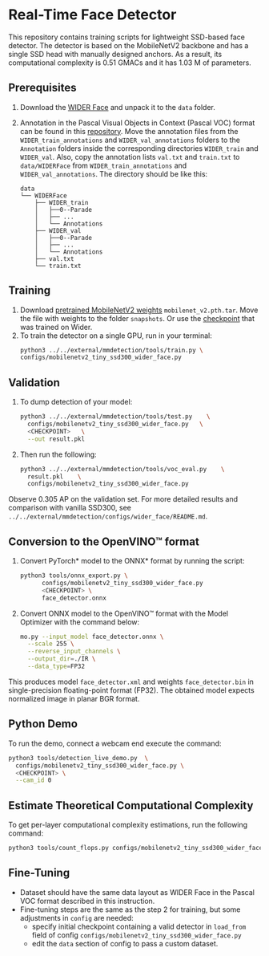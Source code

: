 # Real-Time Face Detector

This repository contains training scripts for lightweight SSD-based face detector. The detector is based on the MobileNetV2 backbone and has a single SSD head with manually designed anchors. As a result, its computational complexity is 0.51 GMACs and it has 1.03 M of parameters.


## Prerequisites

1. Download the [WIDER Face](http://shuoyang1213.me/WIDERFACE/) and unpack it to the `data` folder.
2. Annotation in the Pascal Visual Objects in Context (Pascal VOC) format can be found in this
[repository](https://github.com/sovrasov/wider-face-pascal-voc-annotations.git). Move the annotation files from the
`WIDER_train_annotations` and `WIDER_val_annotations` folders to the `Annotation` folders inside the corresponding
directories `WIDER_train` and `WIDER_val`. Also, copy the annotation lists `val.txt` and `train.txt` to
`data/WIDERFace` from `WIDER_train_annotations` and `WIDER_val_annotations`.
The directory should be like this:

    ```
    data
    └── WIDERFace
        ├── WIDER_train
        │   ├──0--Parade
        │   ├── ...
        │   └── Annotations
        ├── WIDER_val
        │   ├──0--Parade
        │   ├── ...
        │   └── Annotations
        ├── val.txt
        └── train.txt
    ```

## Training

1. Download [pretrained MobileNetV2 weights](https://github.com/tonylins/pytorch-mobilenet-v2) `mobilenet_v2.pth.tar`. Move the file with weights to the folder `snapshots`.
   Or use the [checkpoint](https://download.01.org/opencv/openvino_training_extensions/models/object_detection/wider_face_tiny_ssd_075x_epoch_70.pth) that was trained on Wider.  
2. To train the detector on a single GPU, run in your terminal:
    ```bash
    python3 ../../external/mmdetection/tools/train.py \
    configs/mobilenetv2_tiny_ssd300_wider_face.py
    ```

## Validation

1. To dump detection of your model:
    ```bash
    python3 ../../external/mmdetection/tools/test.py    \
      configs/mobilenetv2_tiny_ssd300_wider_face.py   \
      <CHECKPOINT>   \
      --out result.pkl
    ```

2. Then run the following:
    ```bash
    python3 ../../external/mmdetection/tools/voc_eval.py    \
      result.pkl    \
      configs/mobilenetv2_tiny_ssd300_wider_face.py
    ```
  Observe 0.305 AP on the validation set. For more detailed results and comparison with vanilla SSD300, see `../../external/mmdetection/configs/wider_face/README.md`.

## Conversion to the OpenVINO™ format

1. Convert PyTorch\* model to the ONNX\* format by running the script:
    ```bash
    python3 tools/onnx_export.py \
          configs/mobilenetv2_tiny_ssd300_wider_face.py
          <CHECKPOINT> \
          face_detector.onnx
    ```

2. Convert ONNX model to the OpenVINO™ format with the Model Optimizer with the command below:
    ```bash
    mo.py --input_model face_detector.onnx \
      --scale 255 \
      --reverse_input_channels \
      --output_dir=./IR \
      --data_type=FP32
    ```
  This produces model `face_detector.xml` and weights `face_detector.bin` in single-precision floating-point format
  (FP32). The obtained model expects normalized image in planar BGR format.


## Python Demo

To run the demo, connect a webcam end execute the command:
```bash
python3 tools/detection_live_demo.py  \
  configs/mobilenetv2_tiny_ssd300_wider_face.py \
  <CHECKPOINT> \
  --cam_id 0
```


## Estimate Theoretical Computational Complexity

To get per-layer computational complexity estimations, run the following command:
```bash
python3 tools/count_flops.py configs/mobilenetv2_tiny_ssd300_wider_face.py
```


## Fine-Tuning

* Dataset should have the same data layout as WIDER Face in the Pascal VOC format
 described in this instruction.
* Fine-tuning steps are the same as the step 2 for training, but some adjustments in `config` are needed:
  - specify initial checkpoint containing a valid detector in `load_from` field of config
    `configs/mobilenetv2_tiny_ssd300_wider_face.py`
  - edit the `data` section of config to pass a custom dataset.
